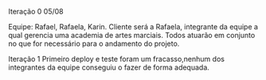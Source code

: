 Iteração 0 
05/08

Equipe: Rafael, Rafaela, Karin.
Cliente será a Rafaela, integrante da equipe a qual gerencia uma academia de artes marciais.
Todos atuarão em conjunto no que for necessário para o andamento do projeto.

Iteração 1
Primeiro deploy e teste foram um fracasso,nenhum dos integrantes da equipe conseguiu o fazer de forma adequada.
 